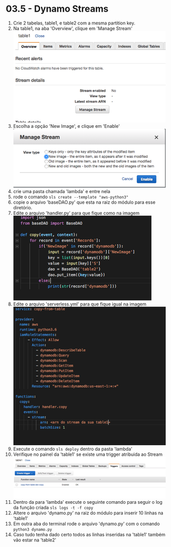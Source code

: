 # 03.5 - Dynamo Streams

1. Crie 2 tabelas, table1, e table2 com a mesma partition key.
2. Na table1, na aba 'Overview', clique em 'Manage Stream'
![img/dynamoStreams-01.png](img/dynamoStreams-01.png)
3. Escolha a opção 'New Image', e clique em 'Enable'
![img/dynamoStreams-0.png](img/dynamoStreams-02.png)
4. crie uma pasta chamada 'lambda' e entre nela
5. rode o comando `sls create --template "aws-python3"`
6. copie o arquivo 'baseDAO.py' que esta na raiz do módulo para esse diretório.
7. Edite o arquivo 'handler.py' para que fique como na imagem
![img/dynamoStreams-03.png](img/dynamoStreams-03.png)
8. Edite o arquivo 'serverless.yml' para que fique igual na imagem
![img/dynamoStreams-04.png](img/dynamoStreams-04.png)
9. Execute o comando `sls deploy` dentro da pasta 'lambda'
10. Verifique no painel da 'table1' se existe uma trigger atribuida ao Stream
![img/dynamoStreams-05.png](img/dynamoStreams-05.png) 
11. Dentro da para 'lambda' execute o seguinte comando para seguir o log da função criada `sls logs -t -f copy`
12. Altere o arquivo 'dynamo.py' na raiz do módulo para inserir 10 linhas na 'table1'
13. Em outra aba do terminal rode o arquivo 'dynamo.py' com o comando `python3 dynamo.py`
14. Caso tudo tenha dado certo todos as linhas inseridas na 'table1' também vão estar na 'table2'
